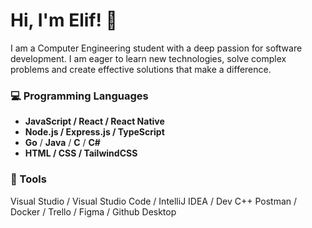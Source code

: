 # Hi, I'm Elif! 👋  
I am a Computer Engineering student with a deep passion for software development. I am eager to learn new technologies, solve complex problems and create effective solutions that make a difference.

### 💻 Programming Languages
- **JavaScript / React / React Native**
- **Node.js / Express.js / TypeScript**
-  **Go** / **Java** / **C** / **C#**
- **HTML / CSS / TailwindCSS**

### 🔧 Tools
Visual Studio / Visual Studio Code / IntelliJ IDEA / Dev C++ 
Postman / Docker / Trello / Figma / Github Desktop
